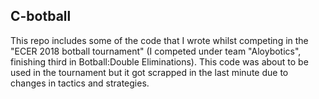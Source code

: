 C-botball
--------------
This repo includes some of the code that I wrote whilst competing in the "ECER 2018 botball tournament" (I competed under team "Aloybotics", finishing third in Botball:Double Eliminations). This code was about to be used in the tournament but it got scrapped in the last minute due to changes in tactics and strategies. 